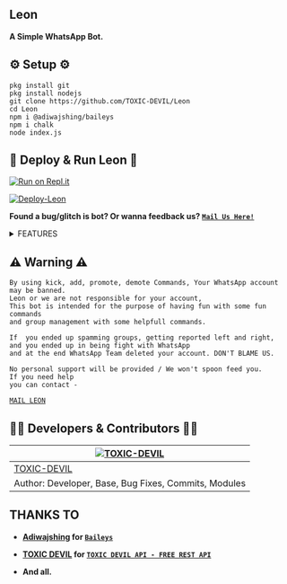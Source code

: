 ## Leon
**A Simple WhatsApp Bot.**

## ⚙️ Setup ⚙️

```
pkg install git
pkg install nodejs
git clone https://github.com/TOXIC-DEVIL/Leon
cd Leon
npm i @adiwajshing/baileys
npm i chalk
node index.js
```
  
## 💫 Deploy & Run Leon 💫

[![Run on Repl.it](https://repl.it/badge/github/TOXIC-DEVIL/WhatsApp-Bot)](https://replit.com/@TOXICDEVIL/Leon)

[![Deploy-Leon](https://www.herokucdn.com/deploy/button.svg)](https://heroku.com/deploy?template=https://github.com/TOXIC-DEVIL/Leon)

**Found a bug/glitch is bot? Or wanna feedback us? [`Mail Us Here!`](mailto:leon.toxicdevil@gmail.com)**

<details>
  <summary>FEATURES</summary>
<p>
| COMMAND        | SHORT DESC | STATUS |
| -------------  | ---------- | ----- |
| AFK            | Away From Keyboard | ✅️ |
| SIMI           | AI Chatbot | ✅️ |
| ACO            | AI Chatbot | ✅️ |
| INFO           | Bot's information | ✅️ |
| BAILEYS        | Checks the message is send by baileys/bot | ✅️ |
| CARBON         | Text to Image using carbon | ✅️ |
| CLEAR          | Clears the messages in chat | ✅️ |
| MP3            | Video to audio | ✅️ |
| PHOTO          | Sticker to image | ✅️ |
| TERMUX         | Runs command | ✅️ |
| ANTI LINK      | Restricts links in group ( ON / OFF ) | ✅️ |
| FILTER         | Adds or shows setted auto reply in chat ( ADD / REMOVE ) | ✅️ |
| STOP           | Removes the filter from chat | ✅️ |
| WELCOME        | Welcome users in group with custom messages. ( ON / OFF ) | ✅️ |
| GOODBYE        | GoodBye users in group with custom messages. ( ON / OFF ) | ✅️ |
| BAN            | Kicks user from group | ❌️ |
| ADD            | Adds user in group | ❌️ |
| PROMOTE        | Makes someone admin | ❌️ |
| DEMOTE         | Makes someone member from admin | ❌️ |
| MUTE           | Makes group - Admins Only | ❌️ |
| UNMUTE         | Makes group - Everyone can send message | ❌️ |
| LINKGC         | Gets group invite link | ❌️ |
| REVOKE         | Revokes group link | ❌️ |
| SETGCNAME      | Changes group name | ❌️ |
| SETDESC        | Changes/sets group description | ❌️ |
| SETGCPP        | Changes/sets group profile picture | ❌️ |
| RESTART        | Restart bot ( Doesn't affect db ) | ✅️ |
| SHUTDOWN       | Turns off the bot ( COULDN'T BE TURNED ON WITH A COMMAND ) | ✅️ |
| SETVAR         | Sets/edits heroku var | ✅️ |
| DELVAR         | Deletes/removes heroku var | ✅️ |
| GETVAR         | Gets thr value of heroku var | ✅️ |
| LYRICS         | Searches the music lyrics | ✅️ |
| MIX            | Mixes a pair of emojis ( 2 ) as an Image | ✅️ |
| INSERT         | Adds external plugin | ✅️ |
| PLUGIN         | Shows the external plugin | ✅️ |
| REMOVE         | Removes the external plugin | ✅️ |
| LEAVE          | Leaves from the group | ✅️ |
| ABOUT          | Changes profile about | ✅️ |
| NAME           | Changes profile name | ✅️ |
| PP             | Changes/sets user profile picture | ✅️ |
| BLOCK          | Blocks the user | ✅️ |
| UNBLOCK        | Unblocks the user | ✅️ |
| JID            | Gets the chat jid | ✅️ |
| PROFILE        | Shows the user info | ✅️ |
| QR             | Text to QR | ✅️ |
| QUOTE          | Random quote ( english ) | ✅️ |
| RBG            | Removes image backgroud | ✅️ |
| SCAN           | Checks number is registered in WhatsApp | ✅️ |
| TR             | Translates text | ✅️ |
| TTS            | Text to speech ( google translator ) | ✅️ |
| MUSIC          | Download music | ✅️ |
| VIDEO          | Download YouTube video | ✅️ |
| SPDF           | Site to PDF | ✅️ |
| MEDIAFIRE      | Gets information of mediafire file | ✅️ |
| STICKERS       | Image/Video to Sticker | ✅️ |
| ALIVE          | Bot is working? | ✅️ |
| SYSD           | Shows system stats | ✅️ |
| TAGADMIN       | Tags Admin in Group | ✅️ |
| TAGALL         | Tags everyone in group | ✅️ |
| TEXTMAKER      | Set of commands - Text to images | ✅️ |
| TRUTH          | Random truth ( truth or dare ) | ✅️ |
| DARE           | Random dare ( truth or dare ) | ✅️ |
| TTP            | Text to image | ✅️ |
| ATTP           | Text to sticker ( rainbow effect ) | ✅️ |
| EMOJI          | Emoji to image/png | ✅️ |
| UNVOICE        | Audio to voice note | ✅️ |
| UNAUDIO        | Voice note to audio | ✅️ |
| UPDATE         | Checks for update | ✅️ |
| UPDATE NOW     | Updates the bot | ✅️ |
| OWNER          | Owner number ( vcard ) | ✅️ |
| DEVELOPER      | Developer email | ✅️ |
| VCARD          | Generates vcard with number and name | ✅️ |
| WEATHER        | Weather of the place | ✅️ |
| PING           | Speed/Ping test | ✅️ |
| SHORT          | Shorten long url with tinyurl.com | ❌️ |
| WHOIS          | Chat information | ✅️ |

<p>
</details>

## ⚠ Warning ⚠

```
By using kick, add, promote, demote Commands, Your WhatsApp account may be banned.
Leon or we are not responsible for your account, 
This bot is intended for the purpose of having fun with some fun commands 
and group management with some helpfull commands.

If  you ended up spamming groups, getting reported left and right, 
and you ended up in being fight with WhatsApp
and at the end WhatsApp Team deleted your account. DON'T BLAME US.

No personal support will be provided / We won't spoon feed you. 
If you need help
you can contact - 
```
[`MAIL LEON`](mailto:leon.toxicdevil@gmail.com)

## 👨‍💻 Developers & Contributors 👨‍💻

 [![TOXIC-DEVIL](https://github.com/TOXIC-DEVIL.png?size=100)](https://github.com/TOXIC-DEVIL) |
----|
[TOXIC-DEVIL](https://github.com/TOXIC-DEVIL)  | 
Author: Developer, Base, Bug Fixes, Commits, Modules | 

## THANKS TO

- **[Adiwajshing](https://github.com/Adiwajshing) for [`Baileys`](https://github.com/adiwajshing/Baileys)**

- **[TOXIC DEVIL](https://github.com/TOXIC-DEVIL) for [`TOXIC DEVIL API - FREE REST API`](https://api-toxic-devil.herokuapp.com/)**

- **And all.**
